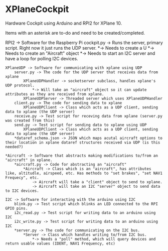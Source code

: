 # XPlaneCockpit
Hardware Cockpit using Arduino and RPI2 for XPlane 10.

Items with an asterisk are to-do and need to be created/completed.

RPI2 -> Software for the Raspberry Pi
	cockpit.py -> Runs the server, primary script. Right now it just runs the UDP server.
		*-> Needs to create a U
		*-> Needs to create an "Aircraft" object
		*-> Needs to start an I2C server and have a loop for polling I2C devices.

	XPlaneUDP -> Software for communicating with xplane using UDP
		server.py -> The code for the UDP server that receives data from xplane
			XPlaneUDPHandler -> socketserver subclass, handles xplane's UDP protocol. 
				*-> Will take an "aircraft" object so it can update attributes as they are received from xplane.
			XPlaneUDPServer -> Threaded server which uses XPlaneUDPHandler
		client.py -> The code for sending data to xplane
			XPlaneUDPClient -> Class which acts as a UDP client, sending data to xplane (the UDP server)
		receive.py -> Test script for receving data from xplane (server.py was created from this)
		send.py -> Test script for sending data to xplane using UDP
			XPlaneUDPClient -> Class which acts as a UDP client, sending data to xplane (the UDP server)
		*dataref_schema.json -> JSON which maps acutal aircraft options to their location in xplane dataref structures received via UDP (is this needed?)

	*Aircraft -> Software that abstracts making modifications to/from an "aircraft" in xplane.
		*aircraft.py -> Code for abstracting an "aircraft"
			*Aircraft -> Class which is an "aircraft", has attributes like, altitudle, airspeed, etc. Has methods to "set brakes", "set NAV1 Frequecy", etc. 
				-> Aircraft will take a "client" object to send to xplane.
				-> Aircraft will take an I2C "server" object to send data to I2C devices.

	I2C -> Software for interacting with the arduino using I2C
		blink.py -> Test script which blinks an LED connected to the RPI GPIO pins.
		i2c_read.py -> Test script for writing data to an arduino using I2C
		i2c_write.py -> Test script for writing data to an arduino using I2C
		*server.py -> The code for communicating on the I2C bus.
			*Server -> Class which handles writing to/from I2C bus.
				*-> Needs a "poll" method, which will query devices and return usable values (IDENT, NAV1 Frequency, etc)
